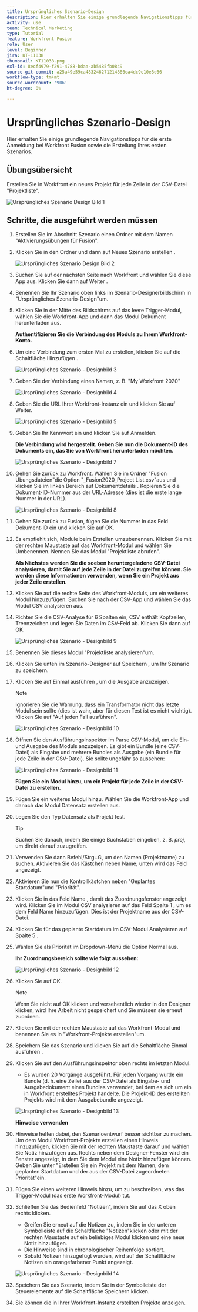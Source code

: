 ```yaml
---
title: Ursprüngliches Szenario-Design
description: Hier erhalten Sie einige grundlegende Navigationstipps für die erste Anmeldung bei Workfront Fusion sowie die Erstellung Ihres ersten Szenarios.
activity: use
team: Technical Marketing
type: Tutorial
feature: Workfront Fusion
role: User
level: Beginner
jira: KT-11038
thumbnail: KT11038.png
exl-id: 8ecf4979-f291-4788-bdaa-ab5485fb0849
source-git-commit: a25a49e59ca483246271214886ea4dc9c10e8d66
workflow-type: tm+mt
source-wordcount: '906'
ht-degree: 0%

---
```


# Ursprüngliches Szenario-Design

Hier erhalten Sie einige grundlegende Navigationstipps für die erste Anmeldung bei Workfront Fusion sowie die Erstellung Ihres ersten Szenarios.

## Übungsübersicht

Erstellen Sie in Workfront ein neues Projekt für jede Zeile in der CSV-Datei &quot;Projektliste&quot;.

![Ursprüngliches Szenario Design Bild 1](../12-exercises/assets/initial-scenario-design-1.png)

## Schritte, die ausgeführt werden müssen

1. Erstellen Sie im Abschnitt Szenario einen Ordner mit dem Namen &quot;Aktivierungsübungen für Fusion&quot;.
1. Klicken Sie in den Ordner und dann auf Neues Szenario erstellen .

   ![Ursprüngliches Szenario Design Bild 2](../12-exercises/assets/initial-scenario-design-2.png)

1. Suchen Sie auf der nächsten Seite nach Workfront und wählen Sie diese App aus. Klicken Sie dann auf Weiter .
1. Benennen Sie Ihr Szenario oben links im Szenario-Designerbildschirm in &quot;Ursprüngliches Szenario-Design&quot;um.
1. Klicken Sie in der Mitte des Bildschirms auf das leere Trigger-Modul, wählen Sie die Workfront-App und dann das Modul Dokument herunterladen aus.

   **Authentifizieren Sie die Verbindung des Moduls zu Ihrem Workfront-Konto.**

1. Um eine Verbindung zum ersten Mal zu erstellen, klicken Sie auf die Schaltfläche Hinzufügen .

   ![Ursprüngliches Szenario - Designbild 3](../12-exercises/assets/initial-scenario-design-3.png)

1. Geben Sie der Verbindung einen Namen, z. B. &quot;My Workfront 2020&quot;

   ![Ursprüngliches Szenario - Designbild 4](../12-exercises/assets/initial-scenario-design-4.png)

1. Geben Sie die URL Ihrer Workfront-Instanz ein und klicken Sie auf Weiter.

   ![Ursprüngliches Szenario - Designbild 5](../12-exercises/assets/initial-scenario-design-5.png)

1. Geben Sie Ihr Kennwort ein und klicken Sie auf Anmelden.

   **Die Verbindung wird hergestellt. Geben Sie nun die Dokument-ID des Dokuments ein, das Sie von Workfront herunterladen möchten.**

   ![Ursprüngliches Szenario - Designbild 7](../12-exercises/assets/initial-scenario-design-7.png)

1. Gehen Sie zurück zu Workfront. Wählen Sie im Ordner &quot;Fusion Übungsdateien&quot;die Option &quot;_Fusion2020_Project List.csv&quot;aus und klicken Sie im linken Bereich auf Dokumentdetails . Kopieren Sie die Dokument-ID-Nummer aus der URL-Adresse (dies ist die erste lange Nummer in der URL).

   ![Ursprüngliches Szenario - Designbild 8](../12-exercises/assets/initial-scenario-design-8.png)

1. Gehen Sie zurück zu Fusion, fügen Sie die Nummer in das Feld Dokument-ID ein und klicken Sie auf OK.
1. Es empfiehlt sich, Module beim Erstellen umzubenennen. Klicken Sie mit der rechten Maustaste auf das Workfront-Modul und wählen Sie Umbenennen. Nennen Sie das Modul &quot;Projektliste abrufen&quot;.

   **Als Nächstes werden Sie die soeben heruntergeladene CSV-Datei analysieren, damit Sie auf jede Zeile in der Datei zugreifen können. Sie werden diese Informationen verwenden, wenn Sie ein Projekt aus jeder Zeile erstellen.**

1. Klicken Sie auf die rechte Seite des Workfront-Moduls, um ein weiteres Modul hinzuzufügen. Suchen Sie nach der CSV-App und wählen Sie das Modul CSV analysieren aus.
1. Richten Sie die CSV-Analyse für 6 Spalten ein, CSV enthält Kopfzeilen, Trennzeichen und legen Sie Daten im CSV-Feld ab. Klicken Sie dann auf OK.

   ![Ursprüngliches Szenario - Designbild 9](../12-exercises/assets/initial-scenario-design-9.png)

1. Benennen Sie dieses Modul &quot;Projektliste analysieren&quot;um.
1. Klicken Sie unten im Szenario-Designer auf Speichern , um Ihr Szenario zu speichern.
1. Klicken Sie auf Einmal ausführen , um die Ausgabe anzuzeigen.

   >[!NOTE]
   >
   >Ignorieren Sie die Warnung, dass ein Transformator nicht das letzte Modul sein sollte (dies ist wahr, aber für diesen Test ist es nicht wichtig). Klicken Sie auf &quot;Auf jeden Fall ausführen&quot;.

   ![Ursprüngliches Szenario - Designbild 10](../12-exercises/assets/initial-scenario-design-10.png)

1. Öffnen Sie den Ausführungsinspektor im Parse CSV-Modul, um die Ein- und Ausgabe des Moduls anzuzeigen. Es gibt ein Bundle (eine CSV-Datei) als Eingabe und mehrere Bundles als Ausgabe (ein Bundle für jede Zeile in der CSV-Datei). Sie sollte ungefähr so aussehen:

   ![Ursprüngliches Szenario - Designbild 11](../12-exercises/assets/initial-scenario-design-11.png)

   **Fügen Sie ein Modul hinzu, um ein Projekt für jede Zeile in der CSV-Datei zu erstellen.**

1. Fügen Sie ein weiteres Modul hinzu. Wählen Sie die Workfront-App und danach das Modul Datensatz erstellen aus.
1. Legen Sie den Typ Datensatz als Projekt fest.

   >[!TIP]
   >
   >Suchen Sie danach, indem Sie einige Buchstaben eingeben, z. B. *proj*, um direkt darauf zuzugreifen.

1. Verwenden Sie dann Befehl/Strg+G, um den Namen (Projektname) zu suchen. Aktivieren Sie das Kästchen neben Name; unten wird das Feld angezeigt.
1. Aktivieren Sie nun die Kontrollkästchen neben &quot;Geplantes Startdatum&quot;und &quot;Priorität&quot;.
1. Klicken Sie in das Feld Name , damit das Zuordnungsfenster angezeigt wird. Klicken Sie im Modul CSV analysieren auf das Feld Spalte 1 , um es dem Feld Name hinzuzufügen. Dies ist der Projektname aus der CSV-Datei.
1. Klicken Sie für das geplante Startdatum im CSV-Modul Analysieren auf Spalte 5 .
1. Wählen Sie als Priorität im Dropdown-Menü die Option Normal aus.

   **Ihr Zuordnungsbereich sollte wie folgt aussehen:**

   ![Ursprüngliches Szenario - Designbild 12](../12-exercises/assets/initial-scenario-design-12.png)

1. Klicken Sie auf OK.

   >[!NOTE]
   >
   >Wenn Sie nicht auf OK klicken und versehentlich wieder in den Designer klicken, wird Ihre Arbeit nicht gespeichert und Sie müssen sie erneut zuordnen.

1. Klicken Sie mit der rechten Maustaste auf das Workfront-Modul und benennen Sie es in &quot;Workfront-Projekte erstellen&quot;um.
1. Speichern Sie das Szenario und klicken Sie auf die Schaltfläche Einmal ausführen .
1. Klicken Sie auf den Ausführungsinspektor oben rechts im letzten Modul.

   + Es wurden 20 Vorgänge ausgeführt. Für jeden Vorgang wurde ein Bundle (d. h. eine Zeile) aus der CSV-Datei als Eingabe- und Ausgabedokument eines Bundles verwendet, bei dem es sich um ein in Workfront erstelltes Projekt handelte. Die Projekt-ID des erstellten Projekts wird mit dem Ausgabebundle angezeigt.

   ![Ursprüngliches Szenario - Designbild 13](../12-exercises/assets/initial-scenario-design-13.png)

   **Hinweise verwenden**

1. Hinweise helfen dabei, den Szenarioentwurf besser sichtbar zu machen. Um dem Modul Workfront-Projekte erstellen einen Hinweis hinzuzufügen, klicken Sie mit der rechten Maustaste darauf und wählen Sie Notiz hinzufügen aus. Rechts neben dem Designer-Fenster wird ein Fenster angezeigt, in dem Sie dem Modul eine Notiz hinzufügen können. Geben Sie unter &quot;Erstellen Sie ein Projekt mit dem Namen, dem geplanten Startdatum und der aus der CSV-Datei zugeordneten Priorität&quot;ein.
1. Fügen Sie einen weiteren Hinweis hinzu, um zu beschreiben, was das Trigger-Modul (das erste Workfront-Modul) tut.
1. Schließen Sie das Bedienfeld &quot;Notizen&quot;, indem Sie auf das X oben rechts klicken.

   + Greifen Sie erneut auf die Notizen zu, indem Sie in der unteren Symbolleiste auf die Schaltfläche &quot;Notizen&quot;klicken oder mit der rechten Maustaste auf ein beliebiges Modul klicken und eine neue Notiz hinzufügen.
   + Die Hinweise sind in chronologischer Reihenfolge sortiert.
   + Sobald Notizen hinzugefügt wurden, wird auf der Schaltfläche Notizen ein orangefarbener Punkt angezeigt.

   ![Ursprüngliches Szenario - Designbild 14](../12-exercises/assets/initial-scenario-design-14.png)

1. Speichern Sie das Szenario, indem Sie in der Symbolleiste der Steuerelemente auf die Schaltfläche Speichern klicken.
1. Sie können die in Ihrer Workfront-Instanz erstellten Projekte anzeigen.
